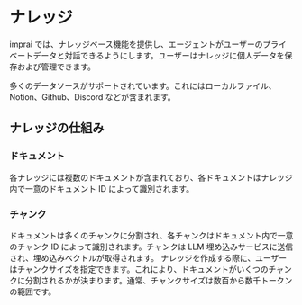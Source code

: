 # ナレッジ

imprai では、ナレッジベース機能を提供し、エージェントがユーザーのプライベートデータと対話できるようにします。ユーザーはナレッジに個人データを保存および管理できます。

多くのデータソースがサポートされています。これにはローカルファイル、Notion、Github、Discord などが含まれます。

## ナレッジの仕組み

### ドキュメント

各ナレッジには複数のドキュメントが含まれており、各ドキュメントはナレッジ内で一意のドキュメント ID によって識別されます。

### チャンク

ドキュメントは多くのチャンクに分割され、各チャンクはドキュメント内で一意のチャンク ID によって識別されます。チャンクは LLM 埋め込みサービスに送信され、埋め込みベクトルが取得されます。
ナレッジを作成する際に、ユーザーはチャンクサイズを指定できます。これにより、ドキュメントがいくつのチャンクに分割されるかが決まります。通常、チャンクサイズは数百から数千トークンの範囲です。
